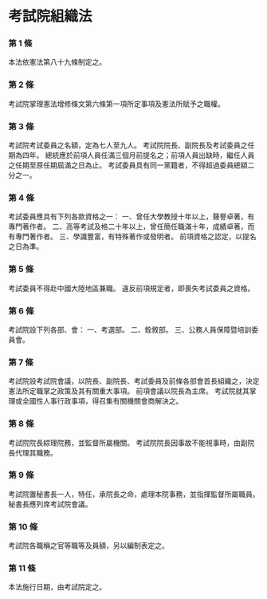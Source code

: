 # 考試院組織法

### 第 1 條

本法依憲法第八十九條制定之。

### 第 2 條

考試院掌理憲法增修條文第六條第一項所定事項及憲法所賦予之職權。

### 第 3 條

考試院考試委員之名額，定為七人至九人。
考試院院長、副院長及考試委員之任期為四年。
總統應於前項人員任滿三個月前提名之；前項人員出缺時，繼任人員之任期至原任期屆滿之日為止。
考試委員具有同一黨籍者，不得超過委員總額二分之一。

### 第 4 條

考試委員應具有下列各款資格之一：
一、曾任大學教授十年以上，聲譽卓著，有專門著作者。
二、高等考試及格二十年以上，曾任簡任職滿十年，成績卓著，而有專門著作者。
三、學識豐富，有特殊著作或發明者。
前項資格之認定，以提名之日為準。

### 第 5 條

考試委員不得赴中國大陸地區兼職。
違反前項規定者，即喪失考試委員之資格。

### 第 6 條

考試院設下列各部、會：
一、考選部。
二、銓敘部。
三、公務人員保障暨培訓委員會。

### 第 7 條

考試院設考試院會議，以院長、副院長、考試委員及前條各部會首長組織之，決定憲法所定職掌之政策及其有關重大事項。
前項會議以院長為主席。
考試院就其掌理或全國性人事行政事項，得召集有關機關會商解決之。

### 第 8 條

考試院院長綜理院務，並監督所屬機關。
考試院院長因事故不能視事時，由副院長代理其職務。

### 第 9 條

考試院置秘書長一人，特任，承院長之命，處理本院事務，並指揮監督所屬職員。
秘書長應列席考試院會議。

### 第 10 條

考試院各職稱之官等職等及員額，另以編制表定之。

### 第 11 條

本法施行日期，由考試院定之。
